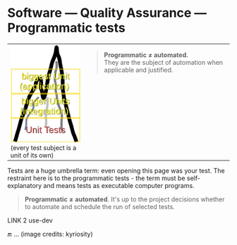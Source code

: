 # Software &mdash; Quality Assurance &mdash; Programmatic tests

<table><tr valign="top"><td><picture><img alt="&nbsp;Software tests pyramid" src="../../../_rsc/_img/illus/test_pyramid-draft.jpg"></picture><br />
(every test subject is a unit of its own)</td><td>
<blockquote><b>Programmatic ≠ automated.</b><br />They are the subject of automation when applicable and justified.</blockquote>
</td></tr></table>

Tests are a huge umbrella term: even opening this page was your test. The restraint here is to the programmatic tests - the term must be self-explanatory and means tests as executable computer programs.

> **Programmatic** **≠** **automated**. It's up to the project decisions whether to automate and schedule the run of selected tests.

LINK 2 use-dev

🔚 ... (image credits: kyriosity)
